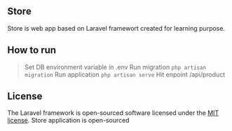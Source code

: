 ## Store

Store is web app based on Laravel framewort created for learning purpose.


## How to run

> Set DB environment variable in .env 
> Run migration ```php artisan migration```
> Run application ```php artisan serve```
> Hit enpoint /api/product

## License

The Laravel framework is open-sourced software licensed under the [MIT license](https://opensource.org/licenses/MIT).
Store application is open-sourced
